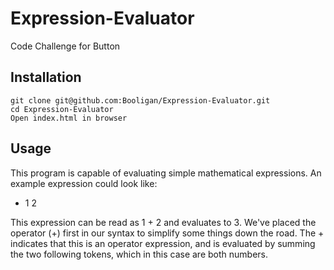# Expression-Evaluator
Code Challenge for Button

## Installation
```
git clone git@github.com:Booligan/Expression-Evaluator.git
cd Expression-Evaluator
Open index.html in browser
```
## Usage

This program is capable of evaluating simple mathematical expressions. An example expression could look like:

+ 1 2

This expression can be read as 1 + 2 and evaluates to 3. We've placed the operator (+) first in our syntax to simplify some things down the road. The + indicates that this is an operator expression, and is evaluated by summing the two following tokens, which in this case are both numbers.
